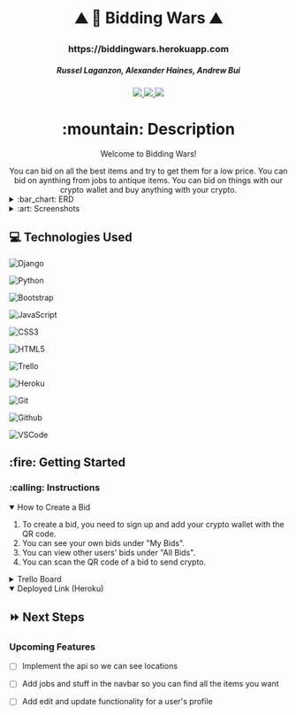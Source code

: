 <div  align="center">

<h1>

:mountain: :school: Bidding Wars :mountain:

</h1>

<h3>https://biddingwars.herokuapp.com</h3>

<h5>Russel Laganzon, Alexander Haines, Andrew Bui</h5>

<a  href="https://www.linkedin.com/in/alexander-haines-9a9956238/"  target="_blank">
<img src="https://img.shields.io/badge/-@russellaganzon-blue?style=flat&logo=Linkedin&logoColor=white"/>
</a>
<a  href="https://www.linkedin.com/in/russel-laganzon/"  target="_blank">
<img src="https://img.shields.io/badge/-@alexanderhaines-blue?style=flat&logo=Linkedin&logoColor=white"/>
</a>
<a  href="https://www.linkedin.com/in/andrew-quang-bui/"  target="_blank">
<img src="https://img.shields.io/badge/-@andrewbui-blue?style=flat&logo=Linkedin&logoColor=white"/>
</a>

<h1>:mountain: Description</h1>
<p>Welcome to Bidding Wars!</p>
You can bid on all the best items and try to get them for a low price. You can bid on aynthing from jobs to antique items. You can bid on things with our crypto wallet and buy anything with your crypto.

</div>

<details>

<summary>:bar_chart: ERD</summary>

| Description | Screenshot |

| :----------: | ---------- |

| <h3>ERD</h3> | <img  src="https://i.imgur.com/bKFV2eb.png" width="700"/> |

</details>

  

<details>

<summary>:art: Screenshots</summary>


<h3  align="center">Home Page (as User)</h3> | <img src="https://i.imgur.com/D0bUb6M.png" width="700"/>
<h3  align="center">Home Page (as Visitor)</h3> | <img src="https://i.imgur.com/0qBzdIY.png" width="700"/>
<h3  align="center">Add Bid</h3> | <img src="https://i.imgur.com/R1Fftj1.png" width="700"/>
<h3  align="center">All Bids</h3> | <img src="https://i.imgur.com/Nrl5bQ6.png" width="700"/>
<h3  align="center">User Bids</h3> | <img src="https://i.imgur.com/0nP5Go9.png" width="700"/>
<h3  align="center">Make Bids</h3> | <img src="https://i.imgur.com/hVgkYyv.png" width="700"/>
<h3  align="center">Sign Up</h3> | <img src="https://i.imgur.com/egLCRbk.png" width="700"/>
<h3  align="center">Log In</h3> | <img src="https://i.imgur.com/cjPq670.png" width="700"/>

</details>

## :computer: Technologies Used

![Django](https://img.shields.io/badge/django-%23092E20.svg?style=for-the-badge&logo=django&logoColor=white)
  
![Python](https://img.shields.io/badge/python-3670A0?style=for-the-badge&logo=python&logoColor=ffdd54)

![Bootstrap](https://img.shields.io/badge/bootstrap-%23563D7C.svg?style=for-the-badge&logo=bootstrap&logoColor=white)

![JavaScript](https://img.shields.io/badge/-JavaScript-333?style=flat&logo=javascript)

![CSS3](https://img.shields.io/badge/-CSS-333?style=flat&logo=css3)

![HTML5](https://img.shields.io/badge/-HTML5-333?style=flat&logo=html5)

![Trello](https://img.shields.io/badge/-Trello-333?style=flat&logo=trello)

![Heroku](https://img.shields.io/badge/-Heroku-333?style=flat&logo=heroku)

![Git](https://img.shields.io/badge/-Git-333?style=flat&logo=git)

![Github](https://img.shields.io/badge/-GitHub-333?style=flat&logo=github)

![VSCode](https://img.shields.io/badge/-VS_Code-333?style=flat&logo=visualstudio)

  

<h2>:fire: Getting Started</h2>

  

<h3>:calling: Instructions</h3>

<details  open>

<summary>How to Create a Bid</summary>

<ol>

<li>To create a bid, you need to sign up and add your crypto wallet with the QR code.</li>

<li>You can see your own bids under "My Bids".</li>

<li>You can view other users' bids under "All Bids".</li>

<li>You can scan the QR code of a bid to send crypto.</li>

</ol>

</details>

  

<details>

<h3>:link: Links</h3>

<summary>Trello Board</summary>

<a  href="https://trello.com/b/tQjXhAb2/bidding-wars">https://trello.com/b/tQjXhAb2/bidding-wars</a>

</details>

  

<details  open>

<summary>Deployed Link (Heroku)</summary>

<a href="https://biddingwars.herokuapp.com"></a>

</details>

## :fast_forward: Next Steps

### Upcoming Features

  

- [ ] Implement the api so we can see locations

  

- [ ] Add jobs and stuff in the navbar so you can find all the items you want

  

- [ ] Add edit and update functionality for a user's profile